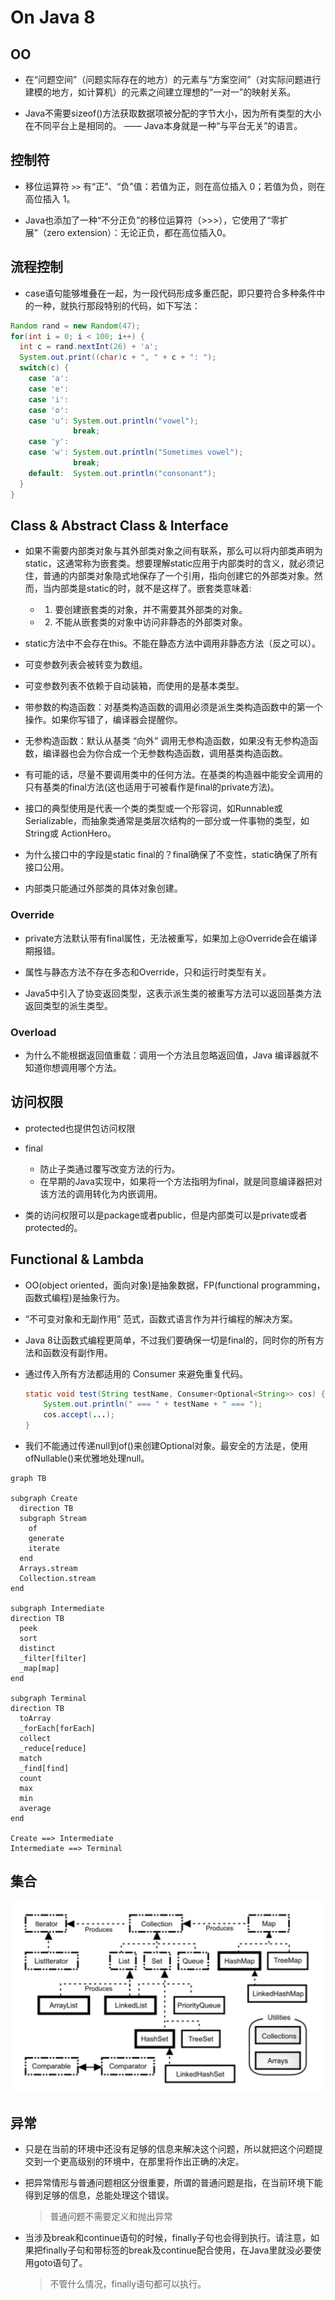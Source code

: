 # On Java 8

<!-- properties
tag: Java
tag: 读书笔记 
created: 2023/05/10 20:51:09
-->

## OO

- 在“问题空间”（问题实际存在的地方）的元素与“方案空间”（对实际问题进行建模的地方，如计算机）的元素之间建立理想的“一对一”的映射关系。

- Java不需要sizeof()方法获取数据项被分配的字节大小，因为所有类型的大小在不同平台上是相同的。 —— Java本身就是一种“与平台无关”的语言。

## 控制符 

- 移位运算符 `>>` 有“正”、“负”值：若值为正，则在高位插入 0；若值为负，则在高位插入 1。

- Java也添加了一种“不分正负”的移位运算符（>>>），它使用了“零扩展”（zero extension）：无论正负，都在高位插入0。

## 流程控制 

- case语句能够堆叠在一起，为一段代码形成多重匹配，即只要符合多种条件中的一种，就执行那段特别的代码，如下写法：

```java
Random rand = new Random(47);
for(int i = 0; i < 100; i++) {
  int c = rand.nextInt(26) + 'a';
  System.out.print((char)c + ", " + c + ": ");
  switch(c) {
    case 'a':
    case 'e':
    case 'i':
    case 'o':
    case 'u': System.out.println("vowel");
              break;
    case 'y':
    case 'w': System.out.println("Sometimes vowel");
              break;
    default:  System.out.println("consonant");
  }
}
```

## Class & Abstract Class & Interface

- 如果不需要内部类对象与其外部类对象之间有联系，那么可以将内部类声明为static，这通常称为嵌套类。想要理解static应用于内部类时的含义，就必须记住，普通的内部类对象隐式地保存了一个引用，指向创建它的外部类对象。然而，当内部类是static的时，就不是这样了。嵌套类意味着:
  - 1. 要创建嵌套类的对象，并不需要其外部类的对象。
  - 2. 不能从嵌套类的对象中访问非静态的外部类对象。

- static方法中不会存在this。不能在静态方法中调用非静态方法（反之可以）。

- 可变参数列表会被转变为数组。

- 可变参数列表不依赖于自动装箱，而使用的是基本类型。

- 带参数的构造函数：对基类构造函数的调用必须是派生类构造函数中的第一个操作。如果你写错了，编译器会提醒你。

- 无参构造函数：默认从基类 “向外” 调用无参构造函数，如果没有无参构造函数，编译器也会为你合成一个无参数构造函数，调用基类构造函数。

- 有可能的话，尽量不要调用类中的任何方法。在基类的构造器中能安全调用的只有基类的final方法(这也适用于可被看作是final的private方法)。

- 接口的典型使用是代表一个类的类型或一个形容词，如Runnable或Serializable，而抽象类通常是类层次结构的一部分或一件事物的类型，如String或 ActionHero。

- 为什么接口中的字段是static final的？final确保了不变性，static确保了所有接口公用。

- 内部类只能通过外部类的具体对象创建。


### Override

- private方法默认带有final属性，无法被重写，如果加上@Override会在编译期报错。

- 属性与静态方法不存在多态和Override，只和运行时类型有关。

- Java5中引入了协变返回类型，这表示派生类的被重写方法可以返回基类方法返回类型的派生类型。

### Overload

- 为什么不能根据返回值重载：调用一个方法且忽略返回值，Java 编译器就不知道你想调用哪个方法。

## 访问权限 

- protected也提供包访问权限

- final
  - 防止子类通过覆写改变方法的行为。
  - 在早期的Java实现中，如果将一个方法指明为final，就是同意编译器把对该方法的调用转化为内嵌调用。

- 类的访问权限可以是package或者public，但是内部类可以是private或者protected的。

## Functional & Lambda

- OO(object oriented，面向对象)是抽象数据，FP(functional programming，函数式编程)是抽象行为。

- “不可变对象和无副作用” 范式，函数式语言作为并行编程的解决方案。

- Java 8让函数式编程更简单，不过我们要确保一切是final的，同时你的所有方法和函数没有副作用。

- 通过传入所有方法都适用的 Consumer 来避免重复代码。
  ```java
  static void test(String testName, Consumer<Optional<String>> cos) {
      System.out.println(" === " + testName + " === ");
      cos.accept(...);
  }
  ```
- 我们不能通过传递null到of()来创建Optional对象。最安全的方法是，使用ofNullable()来优雅地处理null。

```mermaid
graph TB

subgraph Create
  direction TB
  subgraph Stream
    of
    generate
    iterate
  end
  Arrays.stream
  Collection.stream
end

subgraph Intermediate
direction TB
  peek
  sort
  distinct
  _filter[filter]
  _map[map]
end

subgraph Terminal
direction TB
  toArray
  _forEach[forEach]
  collect
  _reduce[reduce]
  match
  _find[find]
  count
  max
  min
  average
end

Create ==> Intermediate
Intermediate ==> Terminal 

```

## 集合

![Alt text](image.png)

## 异常

- 只是在当前的环境中还没有足够的信息来解决这个问题，所以就把这个问题提交到一个更高级别的环境中，在那里将作出正确的决定。

- 把异常情形与普通问题相区分很重要，所谓的普通问题是指，在当前环境下能得到足够的信息，总能处理这个错误。
  > 普通问题不需要定义和抛出异常

- 当涉及break和continue语句的时候，finally子句也会得到执行。请注意，如果把finally子句和带标签的break及continue配合使用，在Java里就没必要使用goto语句了。
  > 不管什么情况，finally语句都可以执行。